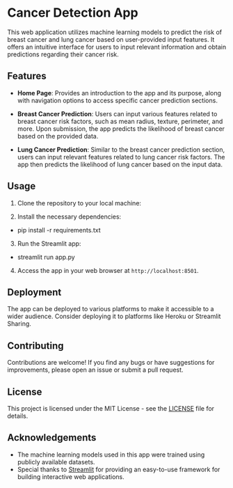# Cancer Detection App

This web application utilizes machine learning models to predict the risk of breast cancer and lung cancer based on user-provided input features. It offers an intuitive interface for users to input relevant information and obtain predictions regarding their cancer risk.

## Features

- **Home Page**: Provides an introduction to the app and its purpose, along with navigation options to access specific cancer prediction sections.
  
- **Breast Cancer Prediction**: Users can input various features related to breast cancer risk factors, such as mean radius, texture, perimeter, and more. Upon submission, the app predicts the likelihood of breast cancer based on the provided data.
  
- **Lung Cancer Prediction**: Similar to the breast cancer prediction section, users can input relevant features related to lung cancer risk factors. The app then predicts the likelihood of lung cancer based on the input data.

## Usage

1. Clone the repository to your local machine:

2. Install the necessary dependencies:

- pip install -r requirements.txt

3. Run the Streamlit app:

- streamlit run app.py

4. Access the app in your web browser at `http://localhost:8501`.

## Deployment

The app can be deployed to various platforms to make it accessible to a wider audience. Consider deploying it to platforms like Heroku or Streamlit Sharing.

## Contributing

Contributions are welcome! If you find any bugs or have suggestions for improvements, please open an issue or submit a pull request.

## License

This project is licensed under the MIT License - see the [LICENSE](LICENSE) file for details.

## Acknowledgements

- The machine learning models used in this app were trained using publicly available datasets.
- Special thanks to [Streamlit](https://streamlit.io/) for providing an easy-to-use framework for building interactive web applications.
